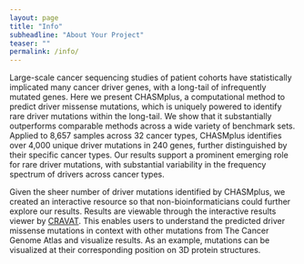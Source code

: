 ```yaml
---
layout: page
title: "Info"
subheadline: "About Your Project"
teaser: ""
permalink: /info/
---
```


Large-scale cancer sequencing studies of patient cohorts have statistically implicated many cancer driver genes, with a long-tail of infrequently mutated genes. Here we present CHASMplus, a computational method to predict driver missense mutations, which is uniquely powered to identify rare driver mutations within the long-tail. We show that it substantially outperforms comparable methods across a wide variety of benchmark sets. Applied to 8,657 samples across 32 cancer types, CHASMplus identifies over 4,000 unique driver mutations in 240 genes, further distinguished by their specific cancer types. Our results support a prominent emerging role for rare driver mutations, with substantial variability in the frequency spectrum of drivers across cancer types. 

Given the sheer number of driver mutations identified by CHASMplus, we created an interactive resource so that non-bioinformaticians could further explore our results. Results are viewable through the interactive results viewer by [CRAVAT](http://www.cravat.us/). This enables users to understand the predicted driver missense mutations in context with other mutations from The Cancer Genome Atlas and visualize results. As an example, mutations can be visualized at their corresponding position on 3D protein structures.
